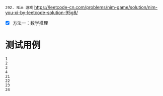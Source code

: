 
`292. Nim 游戏` https://leetcode-cn.com/problems/nim-game/solution/nim-you-xi-by-leetcode-solution-95g8/
- [x] 方法一：数学推理

# 测试用例

```
1
2
3
4
21
22
23
24
```
